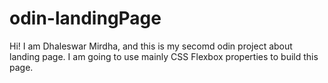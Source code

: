# odin-landingPage
Hi!
I am Dhaleswar Mirdha, and this is my secomd odin project about landing page.
I am going to use mainly CSS Flexbox properties to build this page.